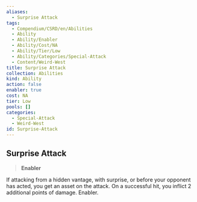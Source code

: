 ```yaml
---
aliases:
  - Surprise Attack
tags:
  - Compendium/CSRD/en/Abilities
  - Ability
  - Ability/Enabler
  - Ability/Cost/NA
  - Ability/Tier/Low
  - Ability/Categories/Special-Attack
  - Content/Weird-West
title: Surprise Attack
collection: Abilities
kind: Ability
action: false
enabler: true
cost: NA
tier: Low
pools: []
categories:
  - Special-Attack
  - Weird-West
id: Surprise-Attack
---
```

## Surprise Attack    
>**Enabler**  
    
If attacking from a hidden vantage, with surprise, or before your opponent has acted, you get an asset on the attack. On a successful hit, you inflict 2 additional points of damage. Enabler.

